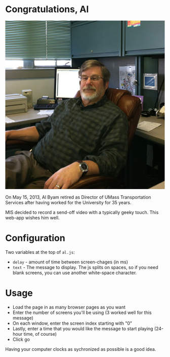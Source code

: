 Congratulations, Al
===================
![Al Byam](al.jpg "Our fearless leader")

On May 15, 2013, Al Byam retired as Director of UMass Transportation
Services after having worked for the University for 35 years.

MIS decided to record a send-off video with a typically geeky touch.
This web-app wishes him well.

Configuration
=============
Two variables at the top of `al.js`:
* `delay` - amount of time between screen-chages (in ms)
* `text` - The message to display.  The js splits on spaces, so if you
  need blank screens, you can use another white-space character.

Usage
=====
* Load the page in as many browser pages as you want
* Enter the number of screens you'll be using (3 worked well for this
  message)
* On each window, enter the screen index starting with "0"
* Lastly, enter a time that you would like the message to start playing
  (24-hour time, of course)
* Click go

Having your computer clocks as sychronized as possible is a good idea.
